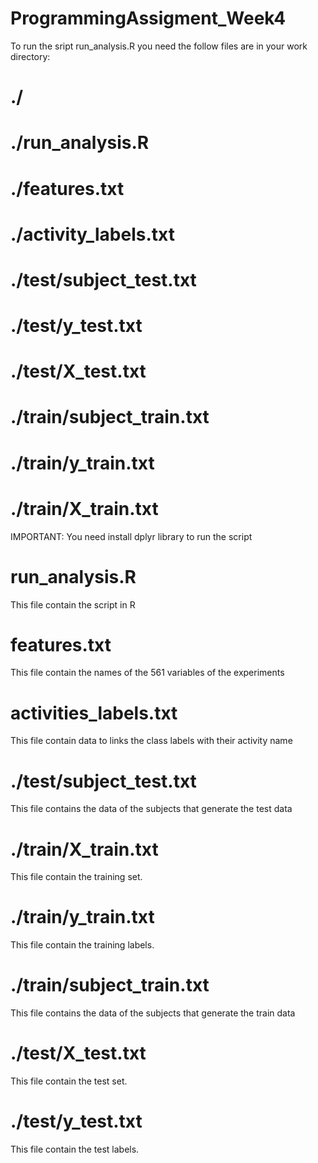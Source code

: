 # ProgrammingAssigment_Week4

To run the sript run_analysis.R you need the follow files are in your work directory:

 # ./
 # ./run_analysis.R
 # ./features.txt
 # ./activity_labels.txt
 # ./test/subject_test.txt
 # ./test/y_test.txt
 # ./test/X_test.txt
 # ./train/subject_train.txt
 # ./train/y_train.txt
 # ./train/X_train.txt

IMPORTANT: You need install dplyr library to run the script

# run_analysis.R
This file contain the script in R

# features.txt
This file contain the names of the 561 variables of the experiments

# activities_labels.txt
This file contain data to links the class labels with their activity name

# ./test/subject_test.txt
This file contains the data of the subjects that generate the test data 

# ./train/X_train.txt
This file contain the training set.

# ./train/y_train.txt
This file contain the training labels.

# ./train/subject_train.txt
This file contains the data of the subjects that generate the train data 

# ./test/X_test.txt
This file contain the test set.

# ./test/y_test.txt
This file contain the test labels.
